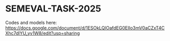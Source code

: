 # SEMEVAL-TASK-2025

Codes and models here:
https://docs.google.com/document/d/1ESOkLQlOafdEG0EIIo3mV0aCZxT4CXhc7dlYU_yv1W8/edit?usp=sharing
